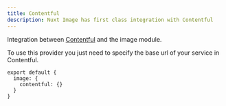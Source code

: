 ```yaml
---
title: Contentful
description: Nuxt Image has first class integration with Contentful
---
```


Integration between [Contentful](https://www.contentful.com/) and the image module.

To use this provider you just need to specify the base url of your service in Contentful.

```js{}[nuxt.config.js]
export default {
  image: {
    contentful: {}
  }
}
```
